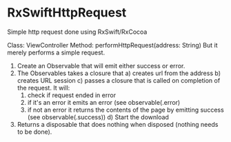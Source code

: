 # RxSwiftHttpRequest
Simple http request done using RxSwift/RxCocoa


Class: ViewController
Method: performHttpRequest(address: String)
But it merely performs a simple request.

1) Create an Observable that will emit either success or error.
2) The Observables takes a closure that
  a) creates url from the address
  b) creates URL session
  c) passes a closure that is called on completion of the request.  It will:
      1) check if request ended in error
      2) if it's an error it emits an error (see observable(.error)
      3) if not an error it returns the contents of the page by emitting
         success (see observable(.success))
  d) Start the download
3) Returns a disposable that does nothing when disposed (nothing needs to be done).
